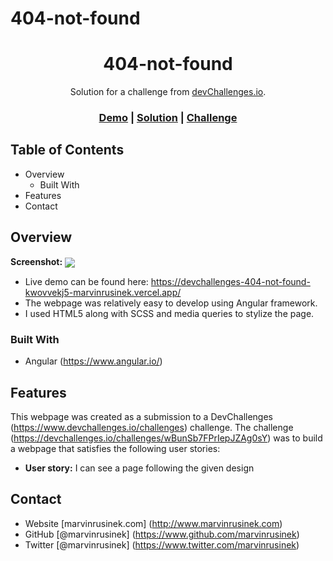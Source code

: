 # 404-not-found

<h1 align="center">404-not-found</h1>

<div align="center">
   Solution for a challenge from <a href="http://devchallenges.io">devChallenges.io</a>.
</div>

<div align="center">
  <h3>
    <a href="https://devchallenges-404-not-found-kwovvekj5-marvinrusinek.vercel.app/">Demo</a>
    <span> | </span>
    <a href="https://www.github.com/marvinrusinek/devchallenges-404-not-found">Solution</a>
    <span> | </span>
    <a href="https://devchallenges.io/challenges/wBunSb7FPrIepJZAg0sY">Challenge</a>
  </h3>
</div>

## Table of Contents

- Overview
  - Built With
- Features
- Contact

<!-- OVERVIEW -->

## Overview

<b>Screenshot:</b> 
<img src="http://www.marvinrusinek.com/portfolio-projects/devchallenges-404-not-found.png" align="center">

- Live demo can be found here: https://devchallenges-404-not-found-kwovvekj5-marvinrusinek.vercel.app/
- The webpage was relatively easy to develop using Angular framework.
- I used HTML5 along with SCSS and media queries to stylize the page.

### Built With
- Angular (https://www.angular.io/)

## Features
This webpage was created as a submission to a DevChallenges (https://www.devchallenges.io/challenges) challenge. The challenge (https://devchallenges.io/challenges/wBunSb7FPrIepJZAg0sY) was to build a webpage that satisfies the following user stories:

- <b>User story:</b> I can see a page following the given design

## Contact
- Website [marvinrusinek.com] (http://www.marvinrusinek.com)
- GitHub [@marvinrusinek] (https://www.github.com/marvinrusinek)
- Twitter [@marvinrusinek] (https://www.twitter.com/marvinrusinek)

